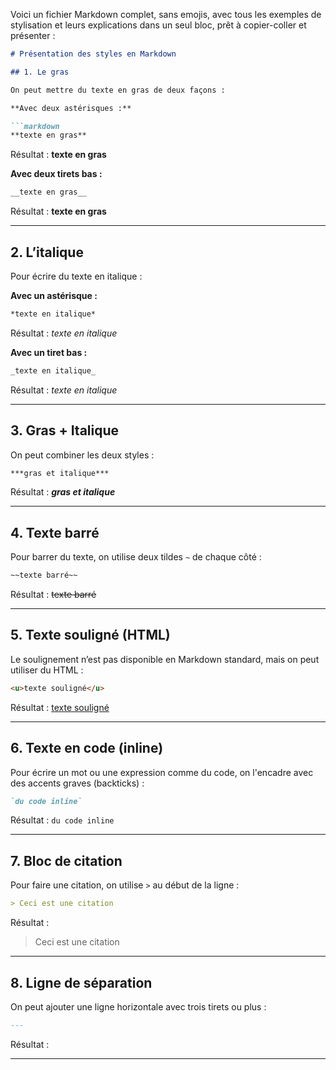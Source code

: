 Voici un fichier Markdown complet, sans emojis, avec tous les exemples de stylisation et leurs explications dans un seul bloc, prêt à copier-coller et présenter :

````markdown
# Présentation des styles en Markdown

## 1. Le gras

On peut mettre du texte en gras de deux façons :

**Avec deux astérisques :**

```markdown
**texte en gras**
````

Résultat :
**texte en gras**

**Avec deux tirets bas :**

```markdown
__texte en gras__
```

Résultat :
**texte en gras**

---

## 2. L’italique

Pour écrire du texte en italique :

**Avec un astérisque :**

```markdown
*texte en italique*
```

Résultat :
*texte en italique*

**Avec un tiret bas :**

```markdown
_texte en italique_
```

Résultat :
*texte en italique*

---

## 3. Gras + Italique

On peut combiner les deux styles :

```markdown
***gras et italique***
```

Résultat :
***gras et italique***

---

## 4. Texte barré

Pour barrer du texte, on utilise deux tildes `~` de chaque côté :

```markdown
~~texte barré~~
```

Résultat :
~~texte barré~~

---

## 5. Texte souligné (HTML)

Le soulignement n’est pas disponible en Markdown standard, mais on peut utiliser du HTML :

```markdown
<u>texte souligné</u>
```

Résultat : <u>texte souligné</u>

---

## 6. Texte en code (inline)

Pour écrire un mot ou une expression comme du code, on l'encadre avec des accents graves (backticks) :

```markdown
`du code inline`
```

Résultat :
`du code inline`

---

## 7. Bloc de citation

Pour faire une citation, on utilise `>` au début de la ligne :

```markdown
> Ceci est une citation
```

Résultat :

> Ceci est une citation

---



## 8. Ligne de séparation

On peut ajouter une ligne horizontale avec trois tirets ou plus :

```markdown
---
```

Résultat :

---
